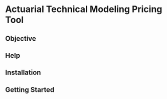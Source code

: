 # Actuarial Technical Modeling Pricing Tool

## Objective

## Help

## Installation

## Getting Started
